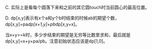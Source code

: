 C. 实际上是看每个圆落下来和之前的其它圆touch时当前圆心的最高位置。

D. dp[x,y]表示有x个a和y个b时结束的时候ab的期望个数，dp[x,y]=pa*dp[x+1,y]+pb*dp[x,y+x]。

   当x+y>=k时，多少步结束的期望是无穷等比数里求和，最后就是dp[x,y]=x+y+pa/pb。注意初始状态应该是dp[1,0]。
